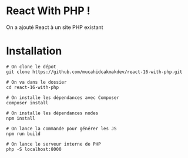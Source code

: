 # React With PHP !

On a ajouté React à un site PHP existant

# Installation

```
# On clone le dépot
git clone https://github.com/mucahidcakmakdev/react-16-with-php.git

# On va dans le dossier
cd react-16-with-php

# On installe les dépendances avec Composer
composer install

# On installe les dépendances nodes
npm install

# On lance la commande pour générer les JS
npm run build

# On lance le serveur interne de PHP
php -S localhost:8000
```
